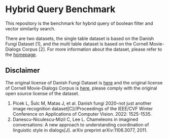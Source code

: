 # Hybrid Query Benchmark




This repository is the benchmark for hybrid query of boolean filter and vector similarity search.

There are two datasets, the single table dataset is based on the Danish Fungi Dataset [1], and the multi table dataset is based on the Cornell Movie-Dialogs Corpus [2]. For more information about the dataset, please refer to the [homepage](https://hybridqueriesbenchmark.github.io/).





## Disclaimer

The original license of Danish Fungi Dataset is [here](LICENSE-fungi) and the original license of Cornell Movie-Dialogs Corpus is [here](LICENSE-movie), please comply with the original open source license of the dataset.





1. Picek L, Šulc M, Matas J, et al. Danish fungi 2020-not just another image recognition dataset[C]//Proceedings of the IEEE/CVF Winter Conference on Applications of Computer Vision. 2022: 1525-1535.
2. Danescu-Niculescu-Mizil C, Lee L. Chameleons in imagined conversations: A new approach to understanding coordination of linguistic style in dialogs[J]. arXiv preprint arXiv:1106.3077, 2011.
